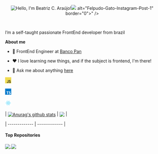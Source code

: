 <p  align="center"><img  width="80%"  alt="Hello, I'm Beatriz C. Araújo!"  src="<a href="https://ibb.co/4ZDGDrH"><img src="https://i.ibb.co/pvs8sFS/Felpudo-Gato-Instagram-Post-1.png"> alt="Felpudo-Gato-Instagram-Post-1" border="0"></a>"  /></a></p>

  

<br  />

  

I’m a self-taught passionate FrontEnd developer from brazil 

  

**About me**

  

- 💼 FrontEnd Engineer at [Banco Pan](https://www.bancopan.com.br/)

  



  

- ❤️ I love learning new things, and if the subject is frontend, I'm there!

  

- 💬 Ask me about anything [here](https://github.com//beatrizaraujoam)

  

<code><img  height="20"  alt="javascript"  src="https://raw.githubusercontent.com/github/explore/80688e429a7d4ef2fca1e82350fe8e3517d3494d/topics/javascript/javascript.png"></code>

<code><img  height="20"  alt="typescript"  src="https://raw.githubusercontent.com/github/explore/80688e429a7d4ef2fca1e82350fe8e3517d3494d/topics/typescript/typescript.png"></code>

<code><img  height="20"  alt="react"  src="https://raw.githubusercontent.com/github/explore/80688e429a7d4ef2fca1e82350fe8e3517d3494d/topics/react/react.png"></code>





  
  

| <a  href="https://github.com/beatrizaraujoam/github-readme-stats"><img  align="center"  src="https://github-readme-stats.vercel.app/api?username=anuraghazra&show_icons=true&include_all_commits=true&theme=buefy&hide_border=true"  alt="Anurag's github stats"  /></a> | <a  href="https://github.com/anuraghazra/github-readme-stats"><img  align="center"  src="https://github-readme-stats.vercel.app/api/top-langs/?username=anuraghazra&layout=compact&theme=buefy&hide_border=true"  /></a> |

| ------------- | ------------- |

  

#### Top Repositories

  
  

<a  href="https://github.com/beatrizaraujoam/github-readme-stats">

<img  align="center"  src="https://github-readme-stats.vercel.app/api/pin/?username=anuraghazra&repo=github-readme-stats&theme=buefy"  />

</a>

<a  href="https://github.com/beatrizaraujoam">

<img  align="center"  src="https://github-readme-stats.vercel.app/api/pin/?username=anuraghazra&repo=anuraghazra.github.io&theme=buefy"  />

</a>

  

<br  />

<br  />
